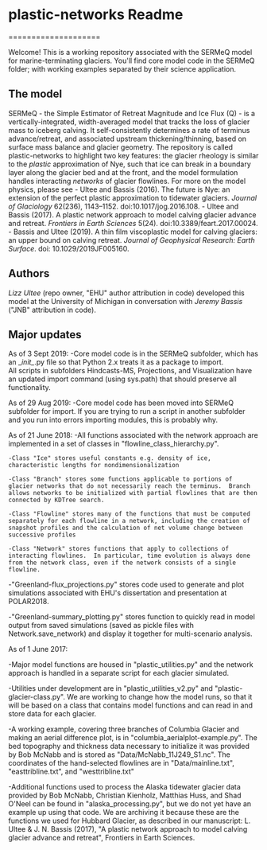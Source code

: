 # plastic-networks Readme
====================

Welcome!  This is a working repository associated with the SERMeQ model for marine-terminating glaciers.  You'll find core model code in the SERMeQ folder; with working examples separated by their science application.

## The model
SERMeQ - the Simple Estimator of Retreat Magnitude and Ice Flux (Q) - is a vertically-integrated, width-averaged model that tracks the loss of glacier mass to iceberg calving.
It self-consistently determines a rate of terminus advance/retreat, and associated upstream thickening/thinning, based on surface mass balance and glacier geometry.
The repository is called plastic-networks to highlight two key features: the glacier rheology is similar to the _plastic_ approximation of Nye, such that ice can break in a boundary layer along the glacier bed and at the front,
and the model formulation handles interacting _networks_ of glacier flowlines.
For more on the model physics, please see
	- Ultee and Bassis (2016). The future is Nye: an extension of the perfect plastic approximation to tidewater glaciers. _Journal of Glaciology_ 62(236), 1143–1152. doi:10.1017/jog.2016.108.
	- Ultee and Bassis (2017). A plastic network approach to model calving glacier advance and retreat. _Frontiers in Earth Sciences_ 5(24). doi:10.3389/feart.2017.00024.
	- Bassis and Ultee (2019). A thin film viscoplastic model for calving glaciers: an upper bound on calving retreat. _Journal of Geophysical Research: Earth Surface_. doi: 10.1029/2019JF005160.


## Authors
*Lizz Ultee* (repo owner, "EHU" author attribution in code) developed this model at the University of Michigan in conversation with *Jeremy Bassis* ("JNB" attribution in code).


## Major updates
As of 3 Sept 2019:
-Core model code is in the SERMeQ subfolder, which has an \__init\__.py file so that Python 2.x treats it as a package to import.  
All scripts in subfolders Hindcasts-MS, Projections, and Visualization have an updated import command (using sys.path) that should preserve all functionality.

As of 29 Aug 2019:
-Core model code has been moved into SERMeQ subfolder for import.  If you are trying to run a script in another subfolder and you run into errors importing modules, this is probably why.


As of 21 June 2018:
-All functions associated with the network approach are implemented in a set of classes in "flowline_class_hierarchy.py".

    -Class "Ice" stores useful constants e.g. density of ice, characteristic lengths for nondimensionalization
    
    -Class "Branch" stores some functions applicable to portions of glacier networks that do not necessarily reach the terminus.  Branch allows networks to be initialized with partial flowlines that are then connected by KDTree search.
    
    -Class "Flowline" stores many of the functions that must be computed separately for each flowline in a network, including the creation of snapshot profiles and the calculation of net volume change between successive profiles
    
    -Class "Network" stores functions that apply to collections of interacting flowlines.  In particular, time evolution is always done from the network class, even if the network consists of a single flowline.

-"Greenland-flux_projections.py" stores code used to generate and plot simulations associated with EHU's dissertation and presentation at POLAR2018.

-"Greenland-summary\_plotting.py" stores function to quickly read in model output from saved simulations (saved as pickle files with Network.save_network) and display it together for multi-scenario analysis.




As of 1 June 2017: 

-Major model functions are housed in "plastic_utilities.py" and the network approach is handled in a separate script for each glacier simulated.  

-Utilities under development are in "plastic\_utilities_v2.py" and "plastic-glacier-class.py".  We are working to change how the model runs, so that it will be based on a class that contains model functions and can read in and store data for each glacier.

-A working example, covering three branches of Columbia Glacier and making an aerial difference plot, is in "columbia\_aerialplot-example.py".  The bed topography and thickness data necessary to initialize it was provided by Bob McNabb and is stored as "Data/McNabb\_11J249_S1.nc".  The coordinates of the hand-selected flowlines are in "Data/mainline.txt", "easttribline.txt", and "westtribline.txt"

-Additional functions used to process the Alaska tidewater glacier data provided by Bob McNabb, Christian Kienholz, Matthias Huss, and Shad O'Neel can be found in "alaska_processing.py", but we do not yet have an example up using that code.  We are archiving it because these are the functions we used for Hubbard Glacier, as described in our manuscript:
    L. Ultee & J. N. Bassis (2017), "A plastic network approach to model calving glacier advance and retreat", Frontiers in Earth Sciences.
